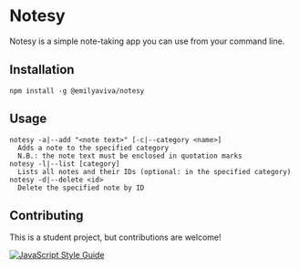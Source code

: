 # Notesy

Notesy is a simple note-taking app you can use from your command line.

## Installation
```
npm install -g @emilyaviva/notesy
```

## Usage
```
notesy -a|--add "<note text>" [-c|--category <name>]
  Adds a note to the specified category
  N.B.: the note text must be enclosed in quotation marks
notesy -l|--list [category]
  Lists all notes and their IDs (optional: in the specified category)
notesy -d|--delete <id>
  Delete the specified note by ID
```

## Contributing
This is a student project, but contributions are welcome!

[![JavaScript Style Guide](https://cdn.rawgit.com/standard/standard/master/badge.svg)](https://github.com/standard/standard)

